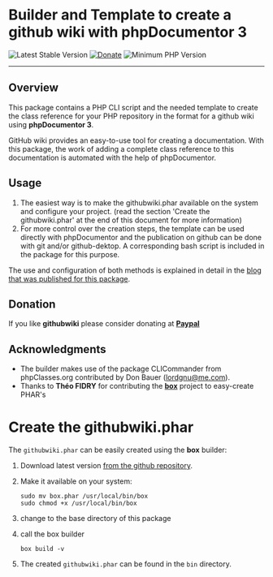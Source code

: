 # Builder and Template to create a github wiki with phpDocumentor 3

 ![Latest Stable Version](https://img.shields.io/badge/release-v1.0.0-brightgreen.svg)
 [![Donate](https://img.shields.io/static/v1?label=donate&message=PayPal&color=orange)](https://www.paypal.me/SKientzler/5.00EUR)
 ![Minimum PHP Version](https://img.shields.io/badge/php-%3E%3D%207.4-8892BF.svg)
 
----------

## Overview

This package contains a PHP CLI script and the needed template to create the class reference for
your PHP repository in the format for a github wiki using **phpDocumentor 3**.

GitHub wiki provides an easy-to-use tool for creating a documentation.
With this package, the work of adding a complete class reference to this documentation is automated with the help of phpDocumentor. 

## Usage
1. The easiest way is to make the githubwiki.phar available on the system and configure your project. (read the section 'Create the githubwiki.phar' at the end of this document for more information)
2. For more control over the creation steps, the template can be used directly with phpDocumentor and the publication on github can be done with git and/or github-dektop. A corresponding bash script is included in the package for this purpose. 

The use and configuration of both methods is explained in detail in the [blog that was published for this package](https://www.phpclasses.org/blog/package/12165/post/1-phpdoc-to-github-wiki.html).  

## Donation
If you like **githubwiki** please consider donating at **[Paypal](https://www.paypal.me/SKientzler/5.00EUR)**

## Acknowledgments 
- The builder makes use of the package CLICommander from phpClasses.org contributed by Don Bauer (lordgnu@me.com). 
- Thanks to **Théo FIDRY** for contributing the **[box](https://github.com/box-project/box)** project to easy-create PHAR's 

# Create the githubwiki.phar
The `githubwiki.phar` can be easily created using the **box** builder:

1. Download latest version [from the github repository](https://github.com/box-project/box/releases/download/3.13.0/box.phar).

2. Make it available on your system:

	```
	sudo mv box.phar /usr/local/bin/box
	sudo chmod +x /usr/local/bin/box
	```
	
3. change to the base directory of this package

4. call the box builder

	```
	box build -v
	```
	
5. The created `githubwiki.phar` can be found in the `bin` directory.
